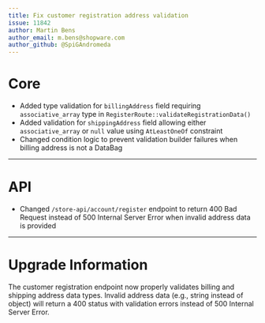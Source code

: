 ```yaml
---
title: Fix customer registration address validation
issue: 11842
author: Martin Bens
author_email: m.bens@shopware.com
author_github: @SpiGAndromeda
---
```

# Core
* Added type validation for `billingAddress` field requiring `associative_array` type in `RegisterRoute::validateRegistrationData()`
* Added validation for `shippingAddress` field allowing either `associative_array` or `null` value using `AtLeastOneOf` constraint
* Changed condition logic to prevent validation builder failures when billing address is not a DataBag
___
# API
* Changed `/store-api/account/register` endpoint to return 400 Bad Request instead of 500 Internal Server Error when invalid address data is provided
___
# Upgrade Information
The customer registration endpoint now properly validates billing and shipping address data types. Invalid address data (e.g., string instead of object) will return a 400 status with validation errors instead of 500 Internal Server Error.
